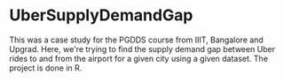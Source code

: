 # UberSupplyDemandGap
This was a case study for the PGDDS course from IIIT, Bangalore and Upgrad. Here, we're trying to find the supply demand gap between Uber rides to and from the airport for a given city using a given dataset. The project is done in R.
